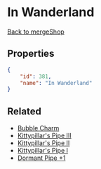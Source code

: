 # In Wanderland

<no description available>

[Back to mergeShop](../merge-shops.md)

## Properties

```json
{
    "id": 381,
    "name": "In Wanderland"
}
```

## Related

- [Bubble Charm](../items/21369-bubble-charm.md)
- [Kittypillar's Pipe III](../items/21364-kittypillar-s-pipe-iii.md)
- [Kittypillar's Pipe II](../items/21363-kittypillar-s-pipe-ii.md)
- [Kittypillar's Pipe I](../items/21362-kittypillar-s-pipe-i.md)
- [Dormant Pipe +1](../items/21368-dormant-pipe-1.md)

